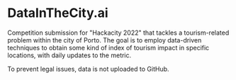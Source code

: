 # DataInTheCity.ai
Competition submission for "Hackacity 2022" that tackles a tourism-related problem within the city of Porto. The goal is to employ data-driven techniques to obtain some kind of index of tourism impact in specific locations, with daily updates to the metric.

To prevent legal issues, data is not uploaded to GitHub.
